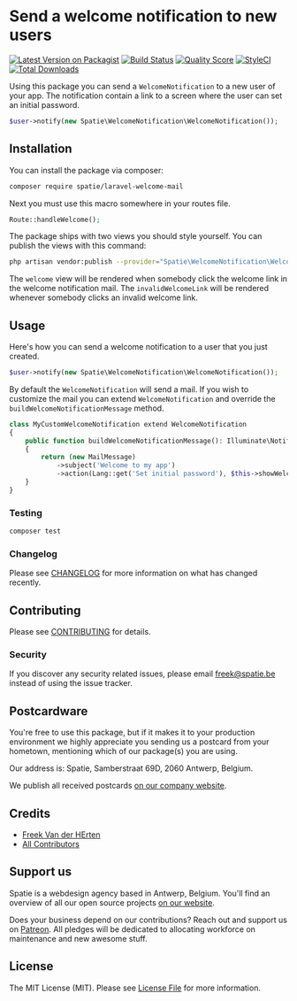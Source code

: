 # Send a welcome notification to new users

[![Latest Version on Packagist](https://img.shields.io/packagist/v/spatie/laravel-welcome-mail.svg?style=flat-square)](https://packagist.org/packages/spatie/laravel-welcome-mail)
[![Build Status](https://img.shields.io/travis/spatie/laravel-welcome-mail/master.svg?style=flat-square)](https://travis-ci.org/spatie/laravel-welcome-mail)
[![Quality Score](https://img.shields.io/scrutinizer/g/spatie/laravel-welcome-mail.svg?style=flat-square)](https://scrutinizer-ci.com/g/spatie/laravel-welcome-mail)
[![StyleCI](https://github.styleci.io/repos/221157282/shield?branch=master)](https://github.styleci.io/repos/221157282)
[![Total Downloads](https://img.shields.io/packagist/dt/spatie/laravel-welcome-mail.svg?style=flat-square)](https://packagist.org/packages/spatie/laravel-welcome-mail)

Using this package you can send a `WelcomeNotification` to a new user of your app. The notification contain a link to a screen where the user can set an initial password.

```php
$user->notify(new Spatie\WelcomeNotification\WelcomeNotification());
```

## Installation

You can install the package via composer:

```bash
composer require spatie/laravel-welcome-mail
```

Next you must use this macro somewhere in your routes file.

```php
Route::handleWelcome();
```

The package ships with two views you should style yourself. You can publish the views with this command:

```bash
php artisan vendor:publish --provider="Spatie\WelcomeNotification\WelcomeNotificationServiceProvider" --tag="views"
```

The `welcome` view will be rendered when somebody click the welcome link in the welcome notification mail. The `invalidWelcomeLink` will be rendered whenever somebody clicks an invalid welcome link.

## Usage

Here's how you can send a welcome notification to a user that you just created.

```php
$user->notify(new Spatie\WelcomeNotification\WelcomeNotification());
```

By default the `WelcomeNotification` will send a mail. If you wish to customize the mail you can extend `WelcomeNotification` and override the `buildWelcomeNotificationMessage` method.

```php
class MyCustomWelcomeNotification extend WelcomeNotification
{
    public function buildWelcomeNotificationMessage(): Illuminate\Notifications\Messages\MailMessage
    {
        return (new MailMessage)
            ->subject('Welcome to my app')
            ->action(Lang::get('Set initial password'), $this->showWelcomeFormUrl)
    }
}
```

### Testing

```bash
composer test
```

### Changelog

Please see [CHANGELOG](CHANGELOG.md) for more information on what has changed recently.

## Contributing

Please see [CONTRIBUTING](CONTRIBUTING.md) for details.

### Security

If you discover any security related issues, please email freek@spatie.be instead of using the issue tracker.

## Postcardware

You're free to use this package, but if it makes it to your production environment we highly appreciate you sending us a postcard from your hometown, mentioning which of our package(s) you are using.

Our address is: Spatie, Samberstraat 69D, 2060 Antwerp, Belgium.

We publish all received postcards [on our company website](https://spatie.be/en/opensource/postcards).

## Credits

- [Freek Van der HErten](https://github.com/freekmurze)
- [All Contributors](../../contributors)

## Support us

Spatie is a webdesign agency based in Antwerp, Belgium. You'll find an overview of all our open source projects [on our website](https://spatie.be/opensource).

Does your business depend on our contributions? Reach out and support us on [Patreon](https://www.patreon.com/spatie). 
All pledges will be dedicated to allocating workforce on maintenance and new awesome stuff.

## License

The MIT License (MIT). Please see [License File](LICENSE.md) for more information.
